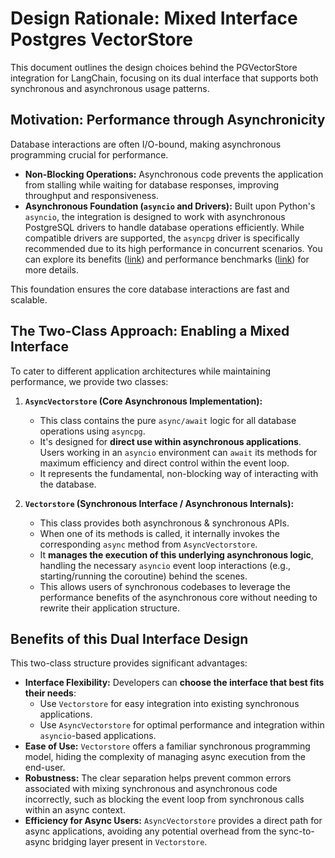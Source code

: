 # Design Rationale: Mixed Interface Postgres VectorStore

This document outlines the design choices behind the PGVectorStore integration for LangChain, focusing on its dual interface that supports both synchronous and asynchronous usage patterns.

## Motivation: Performance through Asynchronicity

Database interactions are often I/O-bound, making asynchronous programming crucial for performance.

-   **Non-Blocking Operations:** Asynchronous code prevents the application from stalling while waiting for database responses, improving throughput and responsiveness.
-  **Asynchronous Foundation (`asyncio` and Drivers):** Built upon Python's `asyncio`, the integration is designed to work with asynchronous PostgreSQL drivers to handle database operations efficiently. While compatible drivers are supported, the `asyncpg` driver is specifically recommended due to its high performance in concurrent scenarios. You can explore its benefits ([link](https://magic.io/blog/asyncpg-1m-rows-from-postgres-to-python/)) and performance benchmarks ([link](https://fernandoarteaga.dev/blog/psycopg-vs-asyncpg/)) for more details.

This foundation ensures the core database interactions are fast and scalable.

## The Two-Class Approach: Enabling a Mixed Interface

To cater to different application architectures while maintaining performance, we provide two classes:

1.  **`AsyncVectorstore` (Core Asynchronous Implementation):**
    * This class contains the pure `async/await` logic for all database operations using `asyncpg`.
    * It's designed for **direct use within asynchronous applications**. Users working in an `asyncio` environment can `await` its methods for maximum efficiency and direct control within the event loop.
    * It represents the fundamental, non-blocking way of interacting with the database.

2.  **`Vectorstore` (Synchronous Interface / Asynchronous Internals):**
    * This class provides both asynchronous & synchronous APIs.
    * When one of its methods is called, it internally invokes the corresponding `async` method from `AsyncVectorstore`.
    * It **manages the execution of this underlying asynchronous logic**, handling the necessary `asyncio` event loop interactions (e.g., starting/running the coroutine) behind the scenes.
    * This allows users of synchronous codebases to leverage the performance benefits of the asynchronous core without needing to rewrite their application structure.

## Benefits of this Dual Interface Design

This two-class structure provides significant advantages:

-   **Interface Flexibility:** Developers can **choose the interface that best fits their needs**:
    * Use `Vectorstore` for easy integration into existing synchronous applications.
    * Use `AsyncVectorstore` for optimal performance and integration within `asyncio`-based applications.
-   **Ease of Use:** `Vectorstore` offers a familiar synchronous programming model, hiding the complexity of managing async execution from the end-user.
-   **Robustness:** The clear separation helps prevent common errors associated with mixing synchronous and asynchronous code incorrectly, such as blocking the event loop from synchronous calls within an async context.
-   **Efficiency for Async Users:** `AsyncVectorstore` provides a direct path for async applications, avoiding any potential overhead from the sync-to-async bridging layer present in `Vectorstore`.
